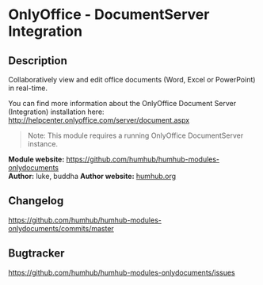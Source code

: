 OnlyOffice - DocumentServer Integration
=======================================

## Description
Collaboratively view and edit office documents (Word, Excel or PowerPoint) in real-time.

You can find more information about the OnlyOffice Document Server (Integration) installation here:  http://helpcenter.onlyoffice.com/server/document.aspx

> Note: This module requires a running OnlyOffice DocumentServer instance.

__Module website:__ <https://github.com/humhub/humhub-modules-onlydocuments>    
__Author:__ luke, buddha
__Author website:__ [humhub.org](http://humhub.org)    

## Changelog

<https://github.com/humhub/humhub-modules-onlydocuments/commits/master>

## Bugtracker

<https://github.com/humhub/humhub-modules-onlydocuments/issues>
